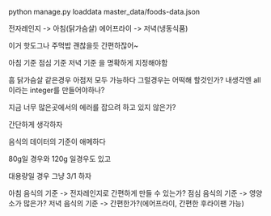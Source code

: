 python manage.py loaddata master_data/foods-data.json


전자레인지 -> 아침(닭가슴살)
에어프라이 -> 저녁(냉동식품)


이거 핫도그나 주먹밥 괜찮을듯 간편하잖어~


아침 기준
점심 기준
저녁 기준
을 명확하게 지정해야함

흠 닭가슴살 같은경우 아점저 모두 가능하다 그럴경우는 어떡해 할것인가?
내생각엔 all이라는 integer를 만들어야하나?

지금 너무 많은곳에서의 에러를 잡으려 하고 있지 않은가?

간단하게 생각하자

음식의 데이터의 기준이 애메하다

80g일 경우와
120g 일경우도 있고

대용량일 경우 그냥 3/1 하자



아침 음식의 기준 -> 전자레인지로 간편하게 만들 수 있는가?
점심 음식의 기준 -> 영양소가 많은가?
저녁 음식의 기준 -> 간편한가?(에어프라이, 간편한 후라이팬 가능)